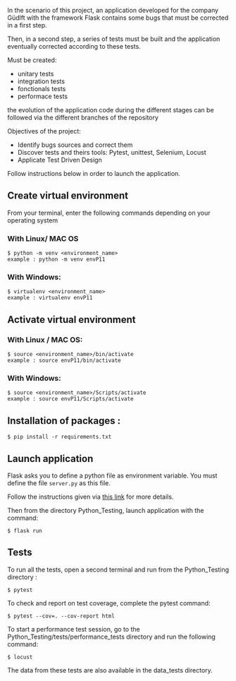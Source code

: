 In the scenario of this project, an application developed for the company Güdlft with the framework Flask contains some bugs that must be corrected in a first step.

Then, in a second step, a series of tests must be built and the application eventually corrected according to these tests.

Must be created:
  - unitary tests
  - integration tests
  - fonctionals tests
  - performace tests

the evolution of the application code during the different stages can be followed via the different branches of the repository

Objectives of the project:
  - Identify bugs sources and correct them
  - Discover tests and theirs tools: Pytest, unittest, Selenium, Locust
  - Applicate Test Driven Design

Follow instructions below in order to launch the application.

## Create virtual environment

From your terminal, enter the following commands depending on your operating system

### With Linux/ MAC OS

    $ python -m venv <environment_name>
    example : python -m venv envP11
    
### With Windows:
    
    $ virtualenv <environment_name>
    example : virtualenv envP11 
    
## Activate virtual environment

### With Linux / MAC OS:

    $ source <environment_name>/bin/activate
    example : source envP11/bin/activate
   
### With Windows:

    $ source <environment_name>/Scripts/activate
    example : source envP11/Scripts/activate
    
## Installation of packages : 

    $ pip install -r requirements.txt

## Launch application

Flask asks you to define a python file as environment variable. You must define the file <code>server.py</code> as this file.

Follow the instructions given via [this link](https://flask.palletsprojects.com/en/2.0.x/quickstart/) for more details.

Then from the directory Python_Testing, launch application with the command:

    $ flask run

## Tests

To run all the tests, open a second terminal and run from the Python_Testing directory :

    $ pytest

To check and report on test coverage, complete the pytest command:

    $ pytest --cov=. --cov-report html

To start a performance test session, go to the Python_Testing/tests/performance_tests directory and run the following command:

    $ locust

The data from these tests are also available in the data_tests directory.